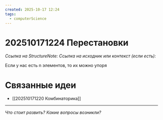 ```yaml
---
created: 2025-10-17 12:24
tags:
  - computerScience
---
```

# 202510171224 Перестановки

*Ссылка на StructureNote:*
*Ссылка на исходник или контекст (если есть):* 

Если у нас есть n элементов, то их можно упоря
# Связанные идеи

- [[202510171220 Комбинаторика]]
---

*Что стоит развить? Какие вопросы возникли?*
